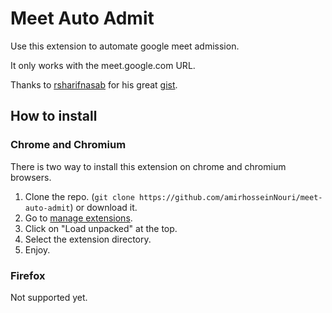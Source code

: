 # Meet Auto Admit

Use this extension to automate google meet admission.

It only works with the meet.google.com URL.

Thanks to [rsharifnasab](https://github.com/rsharifnasab) for his great [gist](https://gist.github.com/rsharifnasab/50d0a7c301bd2fb51f418aa1019fa67b).

## How to install

### Chrome and Chromium

There is two way to install this extension on chrome and chromium browsers.


1. Clone the repo. (`git clone https://github.com/amirhosseinNouri/meet-auto-admit`) or download it.
2. Go to [manage extensions](chrome://extensions/).
3. Click on "Load unpacked" at the top.
4. Select the extension directory.
5. Enjoy.
### Firefox

Not supported yet.
